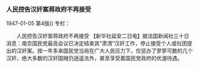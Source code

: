 ### 人民控告汉奸案蒋政府不再接受

1947-01-05
第4版()
专栏：

　　人民控告汉奸案蒋政府不再接受
    【新华社延安二日电】据法国新闻社三十日消息：南京国民党最高会议已决定结束其“肃清”汉奸工作，停止接受个人或社团提出的汉奸案。按一年多来国民党当局在广大人民压力下，仅惩办了寥寥可数的几个汉奸，绝大多数的汉奸国贼仍逍遥法外，甚至享受着国民党政府的优渥待遇。
